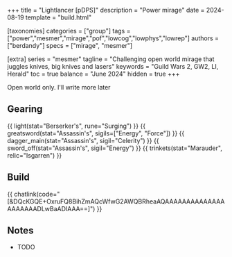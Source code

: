 +++
title = "Lightlancer [pDPS]"
description = "Power mirage"
date = 2024-08-19
template = "build.html"

[taxonomies]
categories = ["group"]
tags = ["power","mesmer","mirage","pof","lowcog","lowphys","lowrep"]
authors = ["berdandy"]
specs = ["mirage", "mesmer"]

[extra]
series = "mesmer"
tagline = "Challenging open world mirage that juggles knives, big knives and lasers"
keywords = "Guild Wars 2, GW2, LI, Herald"
toc = true
balance = "June 2024"
hidden = true
+++

Open world only. I'll write more later

## Gearing

{{ light(stat="Berserker's", rune="Surging") }}
{{ greatsword(stat="Assassin's", sigils=["Energy", "Force"]) }}
{{ dagger_main(stat="Assassin's", sigil="Celerity") }}
{{ sword_off(stat="Assassin's", sigil="Energy") }}
{{ trinkets(stat="Marauder", relic="Isgarren") }}

## Build

{{ chatlink(code="[&DQcKGQE+OxruFQ8BihZmAQcWfwG2AWQBRheaAQAAAAAAAAAAAAAAAAAAAAADLwBaADIAAA==]") }}

## Notes

- TODO
